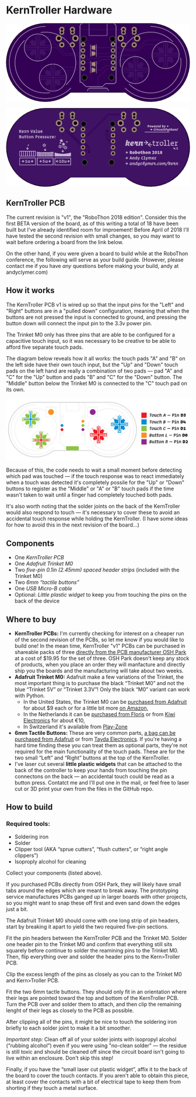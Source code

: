 # KernTroller Hardware

![Kerntroller Front](/images/kerntroller-osh-front.png)

![Kerntroller Back](/images/kerntroller-osh-back.png)

## KernTroller PCB

The current revision is "v1", the "RoboThon 2018 edition". Consider this the first BETA version of the board, as of this writing a total of 18 have been built but I've already identified room for improement! Before April of 2018 I'll have tested the second revision with small changes, so you may want to wait before ordering a board from the link below.

On the other hand, if you were given a board to build while at the RoboThon conference, the following will serve as your build guide. (However, please contact me if you have *any* questions before making your build, andy at andyclymer.com)

## How it works

The KernTroller PCB v1 is wired up so that the input pins for the "Left" and "Right" buttons are in a "pulled down" configuration, meaning that when the buttons are not pressed the input is connected to ground, and pressing the button down will connect the input pin to the 3.3v power pin.

The Trinket M0 only has three pins that are able to be configured for a capacitive touch input, so it was necessary to be creative to be able to afford five separate touch pads.

The diagram below reveals how it all works: the touch pads "A" and "B" on the left side have their own touch input, but the "Up" and "Down" touch pads on the left hand are really a combination of two pads — pad "A" and "C" for the "Up" button and pads "B" and "C" for the "Down" button. The "Middle" button below the Trinket M0 is connected to the "C" touch pad on its own.

![Touch pins diagram](/images/TouchPins.gif)

Because of this, the code needs to wait a small moment before detecting which pad was touched — if the touch response was to react immediately when a touch was detected it's completely possile for the "Up" or "Down" buttons to register as the "Middle" or "A" or "B" touch pads if the time wasn't taken to wait until a finger had completely touched both pads.

It's also worth noting that the solder joints on the back of the KernTroller would also respond to touch — it's necessary to cover these to avoid an accidental touch response while holding the KernTroller. (I have some ideas for how to avoid this in the next revision of the board...)

## Components

- One *KernTroller PCB*
- One *Adafruit Trinket M0*
- Two *five-pin 0.1in (2.45mm) spaced header strips* (included with the Trinket M0)
- Two *6mm “tactile buttons”*
- One *USB Micro-B cable*
- Optional: *Little plastic widget* to keep you from touching the pins on the back of the device

## Where to buy
- **KernTroller PCBs:** I'm currently checking for interest on a cheaper run of the second revision of the PCBs, so let me know if you would like to build one! In the mean time, KernTroller "v1" PCBs can be purchased in shareable packs of three [directly from the PCB manufacturer OSH Park](https://oshpark.com/shared_projects/DCge5Fbd) at a cost of $19.95 for the set of three. OSH Park doesn't keep any stock of products, when you place an order they will manfacture and directly ship you the boards and the manufacturing will take about two weeks.
- **Adafruit Trinket M0:** Adafruit make a few variations of the Trinket, the most important thing is to purchase the black “Trinket M0” and not the blue “Trinket 5V” or “Trinket 3.3V”! Only the black “M0” variant can work with Python.
  * In the United States, the Trinket M0 can be [purchased from Adafruit](https://www.adafruit.com/product/3500) for about $9 each or for a little bit more [on Amazon](https://www.amazon.com/Adafruit-Trinket-M0-CircuitPython-Arduino/dp/B01MR2S7K0/),
  * In the Netherlands it can be [purchased from  Floris](https://www.floris.cc/shop/en/home/1947-adafruit-trinket-m0-for-use-with-circuitpython-arduino-ide.html) or from [Kiwi Electronics](https://www.kiwi-electronics.nl/arduino-trinket-m0) for about €10,
  * In Switzerland it's available from [Play-Zone](https://www.play-zone.ch/de/adafruit-trinket-m0-fur-circuitpython-arduino-ide.html)
- **6mm Tactile Buttons:** These are very common parts, [a bag can be purchased from Adafruit](https://www.adafruit.com/product/367) or from [Tayda Electronics](https://www.taydaelectronics.com/tact-switch-6x6mm-4-3mm-through-hole-spst-no.html). If you're having a hard time finding these you can treat them as optional parts, they're not required for the main functionality of the touch pads. These are for the two small “Left” and “Right” buttons at the top of the KernTroller.
- I've laser cut several **little plastic widgets** that can be attached to the back of the controller to keep your hands from touching the pin connectons on the back — an accidental touch could be read as a button press. Contatct me and I'll put one in the mail, or feel free to laser cut or 3D print your own from the files in the GitHub repo.

## How to build

### Required tools:

- Soldering iron
- Solder
- Clipper tool (AKA “sprue cutters”, “flush cutters”, or “right angle clippers”)
- Isoproply alcohol for cleaning

Collect your components (listed above).

If you purchased PCBs directly from OSH Park, they will likely have small tabs around the edges which are meant to break away. The prototyping service manufactures PCBs ganged up in larger boards with other projects, so you might want to snap these off first and even sand down the edges just a bit.

The Adafruit Trinket M0 should come with one long strip of pin headers, start by breaking it apart to yield the two required five-pin sections.

Fit the pin headers between the KernTroller PCB and the Trinket M0. Solder one header pin to the Trinket M0 and confirm that everything still sits squarely before continue to solder the reamining pins to the Trinket M0. Then, flip everything over and solder the header pins to the Kern>Troller PCB.

Clip the excess length of the pins as closely as you can to the Trinket M0 and Kern>Troller PCB.

Fit the two 6mm tactle buttons. They should only fit in an orientation where their legs are pointed toward the top and bottom of the KernTroller PCB. Turn the PCB over and solder them to attach, and then clip the remaining lenght of their legs as closely to the PCB as possible.

After clipping all of the pins, it might be nice to touch the soldering iron briefly to each solder joint to make it a bit smoother.

*Important step:* Clean off all of your solder joints with isopropyl alcohol (“rubbing alcohol”) even if you were using "no-clean solder" — the residue is still toxic and should be cleaned off since the circuit board isn't going to live within an enclosure. Don't skip this step!

Finally, if you have the “small laser cut plastic widget”, affix it to the back of the board to cover the touch contacts. If you aren't able to obtain this piece, at least cover the contacts with a bit of electrical tape to keep them from shorting if they touch a metal surface.


